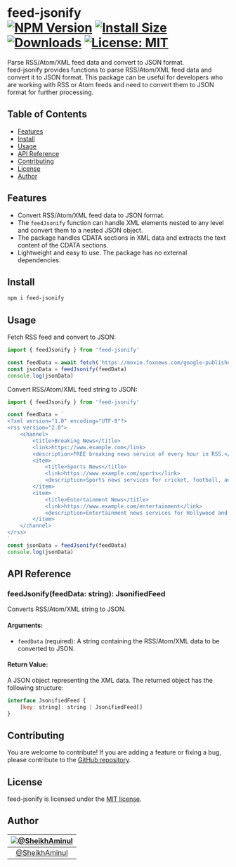 feed-jsonify<br>
[![NPM Version](https://img.shields.io/npm/v/feed-jsonify.svg?branch=main)](https://www.npmjs.com/package/feed-jsonify)
[![Install Size](https://badgen.net/packagephobia/install/feed-jsonify)](https://packagephobia.now.sh/result?p=feed-jsonify)
[![Downloads](https://img.shields.io/npm/dt/feed-jsonify)](https://www.npmjs.com/package/feed-jsonify)
[![License: MIT](https://img.shields.io/badge/License-MIT-blue.svg)](https://github.com/SheikhAminul/feed-jsonify/blob/main/LICENSE)
================

Parse RSS/Atom/XML feed data and convert to JSON format.<br>
feed-jsonify provides functions to parse RSS/Atom/XML feed data and convert it to JSON format. This package can be useful for developers who are working with RSS or Atom feeds and need to convert them to JSON format for further processing.


## Table of Contents

-   [Features](#features)
-   [Install](#install)
-   [Usage](#usage)
-   [API Reference](#api-reference)
-   [Contributing](#contributing)
-   [License](#license)
-   [Author](#author)


## Features

- Convert RSS/Atom/XML feed data to JSON format.
- The `feedJsonify` function can handle XML elements nested to any level and convert them to a nested JSON object.
- The package handles CDATA sections in XML data and extracts the text content of the CDATA sections.
- Lightweight and easy to use. The package has no external dependencies.

## Install

```sh
npm i feed-jsonify
```

## Usage

Fetch RSS feed and convert to JSON:
```javascript
import { feedJsonify } from 'feed-jsonify'

const feedData = await fetch('https://moxie.foxnews.com/google-publisher/world.xml').then(response => response.text())
const jsonData = feedJsonify(feedData)
console.log(jsonData)
```

Convert RSS/Atom/XML feed string to JSON:
```javascript
import { feedJsonify } from 'feed-jsonify'

const feedData = `
<?xml version="1.0" encoding="UTF-8"?>
<rss version="2.0">
	<channel>
		<title>Breaking News</title>
		<link>https://www.example.com</link>
		<description>FREE breaking news service of every hour in RSS.</description>
		<item>
			<title>Sports News</title>
			<link>https://www.example.com/sports</link>
			<description>Sports news services for cricket, football, and more.</description>
		</item>
		<item>
			<title>Entertainment News</title>
			<link>https://www.example.com/entertainment</link>
			<description>Entertainment news services for Hollywood and more.</description>
		</item>
	</channel>
</rss>
`
const jsonData = feedJsonify(feedData)
console.log(jsonData)
```


## API Reference
### feedJsonify(feedData: string): JsonifiedFeed
Converts RSS/Atom/XML string to JSON.

#### Arguments:

- `feedData` (required): A string containing the RSS/Atom/XML data to be converted to JSON.

#### Return Value:

A JSON object representing the XML data. The returned object has the following structure:
```javascript
interface JsonifiedFeed {
    [key: string]: string | JsonifiedFeed[]
}
```


## Contributing

You are welcome to contribute! If you are adding a feature or fixing a bug, please contribute to the [GitHub repository](https://github.com/SheikhAminul/feed-jsonify/).


## License

feed-jsonify is licensed under the [MIT license](https://github.com/SheikhAminul/feed-jsonify/blob/main/LICENSE).


## Author

|[![@SheikhAminul](https://avatars.githubusercontent.com/u/25372039?v=4&s=96)](https://github.com/SheikhAminul)|
|:---:|
|[@SheikhAminul](https://github.com/SheikhAminul)|
